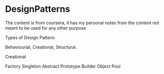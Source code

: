 # DesignPatterns

The content is from coursera, it has my personal notes from the content not meant to be used for any other purpose


Types of Design Pattern:

Behaviourial, Creational, Structural.


Creational

Factory
Singleton
Abstract
Prototype
Builder
Object Pool
